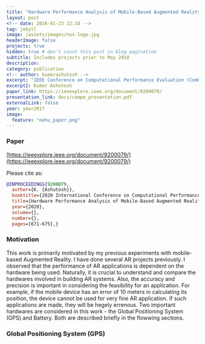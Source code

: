 ```yaml
---
title: "Hardware Performance Analysis of Mobile-Based Augmented Reality Systems"
layout: post
<!-- date: 2016-01-23 22:10 -->
tag: jekyll
image: /assets/images/nus-logo.jpg
headerImage: false
projects: true
hidden: true # don't count this post in blog pagination
subtitle: Includes projects prior to May 2018
description: 
category: publication
<!-- author: kumarashutosh -->
excerpt: "IEEE Conference on Computational Performance Evaluation (ComPE), 2nd - 4th July 2020, Online Conference"
excerpt2: Kumar Ashutosh
paper_link: https://ieeexplore.ieee.org/document/9200079/
presentation_link: docs/compe_presentation.pdf
externalLink: false
year: year2017
image:
  feature: "nehu_paper.png"
---
```


### Paper

[https://ieeexplore.ieee.org/document/9200079/](https://ieeexplore.ieee.org/document/9200079/)

Please cite as:

```bibtex
@INPROCEEDINGS{9200079,
  author={K. {Ashutosh}},
  booktitle={2020 International Conference on Computational Performance Evaluation (ComPE)}, 
  title={Hardware Performance Analysis of Mobile-Based Augmented Reality Systems}, 
  year={2020},
  volume={},
  number={},
  pages={671-675},}
```

### Motivation

This work is primarily motivated by my previous experiments with mobile-based Augmented Reality. I have done several AR projects previously. I observed that the performance of AR applications is dependent on the hardware being used. Naturally, it is crucial to understand and compare the hardwares involved in building AR systems. Also, the accuracy and precision is important in considering the feasibility for an application. For example, if the mobile device has an error of 10 meters in calculating its position, the device cannot be used for very fine AR application. If such applications are made, they will be hegely errenous. Two important hardwares are considered in this work - the Global Positioning System (GPS) and Battery. Both are described briefly in the flowwing sections.

### Global Positioning System (GPS)